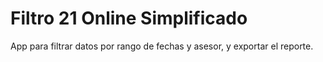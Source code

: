 # Filtro 21 Online Simplificado

App para filtrar datos por rango de fechas y asesor, y exportar el reporte.